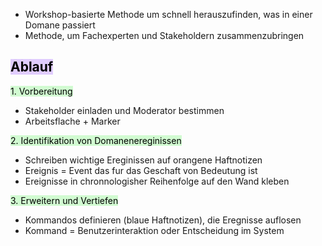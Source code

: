 
- Workshop-basierte Methode um schnell herauszufinden, was in einer Domane passiert
- Methode, um Fachexperten und Stakeholdern zusammenzubringen


## <mark style="background: #D2B3FFA6;">Ablauf</mark>

<mark style="background: #BBFABBA6;">1. Vorbereitung</mark>

- Stakeholder einladen und Moderator bestimmen
- Arbeitsflache + Marker

<mark style="background: #BBFABBA6;">2. Identifikation von Domanenereginissen</mark>

- Schreiben wichtige Ereginissen auf orangene Haftnotizen
- Ereignis = Event das fur das Geschaft von Bedeutung ist
- Ereignisse in chronnologisher Reihenfolge auf den Wand kleben

<mark style="background: #BBFABBA6;">3. Erweitern und Vertiefen</mark>

- Kommandos definieren (blaue Haftnotizen), die Eregnisse auflosen
- Kommand = Benutzerinteraktion oder Entscheidung im System
